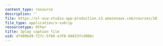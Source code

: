 ```yaml
---
content_type: resource
description: ''
file: https://ol-ocw-studio-app-production.s3.amazonaws.com/courses/18-03sc-differential-equations-fall-2011/df480649727c5f66a3f804833fcd98bc_heBvViSi9xQ.vtt
file_type: application/x-subrip
resourcetype: Other
title: 3play caption file
uid: df480649-727c-5f66-a3f8-04833fcd98bc
---
```

